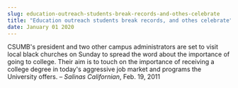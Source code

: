 ```yaml
---
slug: education-outreach-students-break-records-and-othes-celebrate
title: "Education outreach students break records, and othes celebrate"
date: January 01 2020
---
```


  
<p>
  CSUMB's president and two other campus administrators are set to visit local
  black churches on Sunday to spread the word about the importance of going to
  college. Their aim is to touch on the importance of receiving a college degree
  in today's aggressive job market and programs the University offers. –
  <em>Salinas Californian</em>, Feb. 19, 2011
</p>
 
